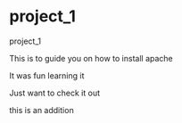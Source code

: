 # project_1
project_1

This is to guide you on how to install apache

It was fun learning it 

Just want to check it out

this is an addition